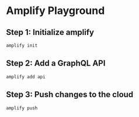 # Amplify Playground

## Step 1: Initialize amplify

```shell script
amplify init
```

## Step 2: Add a GraphQL API

```shell script
amplify add api
```

## Step 3: Push changes to the cloud

```shell script
amplify push
```

